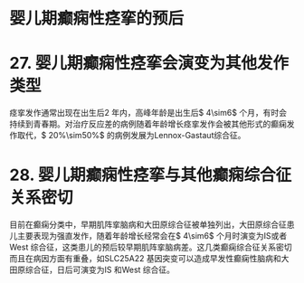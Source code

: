 # 婴儿期癫痫性痉挛的预后  
# 27. 婴儿期癫痫性痉挛会演变为其他发作类型  
痉挛发作通常出现在出生后2 年内，高峰年龄是出生后$ 4\sim6$  个月，有时会持续到青春期。对治疗反应差的病例随着年龄增长痉挛发作会被其他形式的癫痫发作取代，$ 20\%\sim50\%$  的病例发展为Lennox-Gastaut综合征。  
# 28. 婴儿期癫痫性痉挛与其他癫痫综合征关系密切  
目前在癫痫分类中，早期肌阵挛脑病和大田原综合征被单独列出，大田原综合征患儿主要表现为强直发作，随着年龄增长经常会在$ 4\sim6$  个月时演变为IS或者West 综合征，这类患儿的预后较早期肌阵挛脑病差。这几类癫痫综合征关系密切而且在病因方面有重叠，如SLC25A22 基因突变可以造成早发性癫痫性脑病和大田原综合征，日后可演变为IS 和West 综合征。  